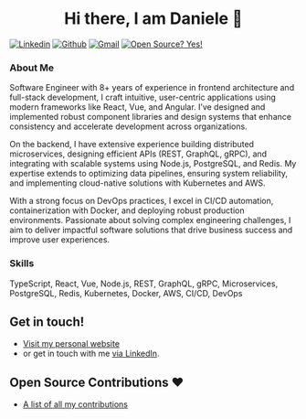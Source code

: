 <h1 align="center">Hi there, I am Daniele 👋</h1>

[![Linkedin](https://img.shields.io/badge/-LinkedIn-blue?style=flat&logo=Linkedin&logoColor=white)](https://www.linkedin.com/in/danieletortora/)
[![Github](https://img.shields.io/badge/-Github-000?style=flat&logo=Github&logoColor=white)](https://github.com/floroz)
[![Gmail](https://img.shields.io/badge/-Gmail-c14438?style=flat&logo=Gmail&logoColor=white)](mailto:contact@danieletortora.com)
[![Open Source? Yes!](https://badgen.net/badge/Open%20Source%20%3F/Yes%21/blue?icon=github)](https://github.com/floroz/floroz/blob/master/CONTRIBUTIONS.md)


### About Me
Software Engineer with 8+ years of experience in frontend architecture and full-stack development, I craft intuitive, user-centric applications using modern frameworks like React, Vue, and Angular. I’ve designed and implemented robust component libraries and design systems that enhance consistency and accelerate development across organizations.

On the backend, I have extensive experience building distributed microservices, designing efficient APIs (REST, GraphQL, gRPC), and integrating with scalable systems using Node.js, PostgreSQL, and Redis. My expertise extends to optimizing data pipelines, ensuring system reliability, and implementing cloud-native solutions with Kubernetes and AWS.

With a strong focus on DevOps practices, I excel in CI/CD automation, containerization with Docker, and deploying robust production environments. Passionate about solving complex engineering challenges, I aim to deliver impactful software solutions that drive business success and improve user experiences.

### Skills

TypeScript, React, Vue, Node.js, REST, GraphQL, gRPC, Microservices, PostgreSQL, Redis, Kubernetes, Docker, AWS, CI/CD, DevOps

## Get in touch!

- [Visit my personal website](https://danieletortora.netlify.app/)
- or get in touch with me [via LinkedIn](https://www.linkedin.com/in/danieletortora/).

## Open Source Contributions :heart:

- [A list of all my contributions](https://github.com/floroz/floroz/blob/master/CONTRIBUTIONS.md)



